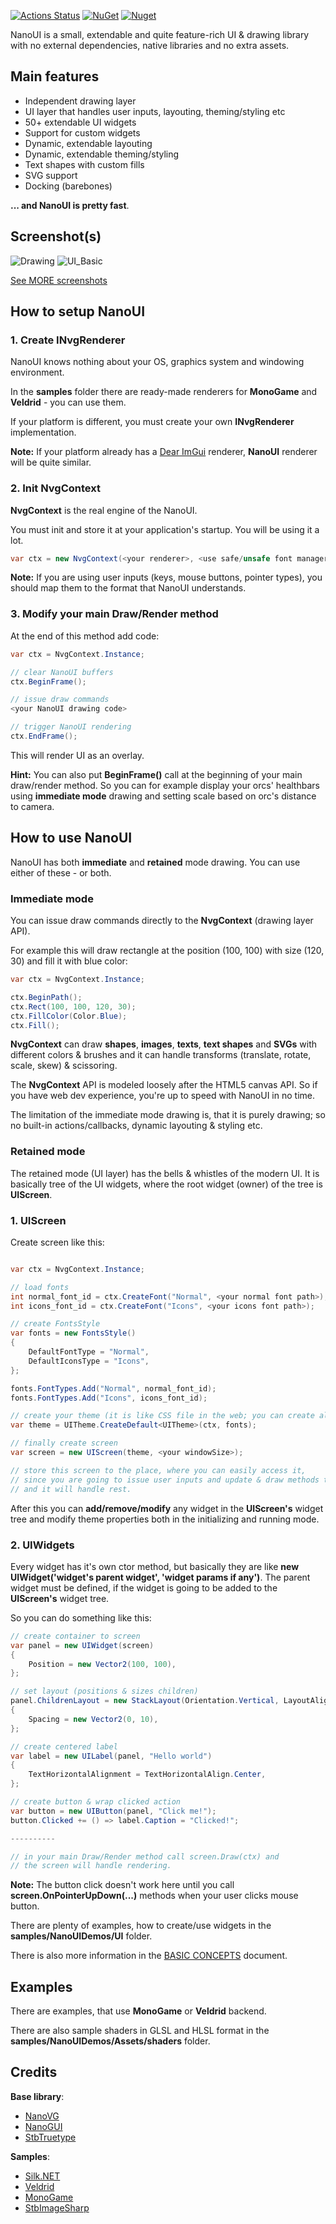 [![Actions Status](https://github.com/kbergius/NanoUI/workflows/Build/badge.svg)](https://github.com/kbergius/NanoUI/Build)
[![NuGet](https://img.shields.io/nuget/v/NanoUI.svg)](https://www.nuget.org/packages/NanoUI)
[![Nuget](https://img.shields.io/nuget/dt/NanoUI)](https://www.nuget.org/packages/NanoUI/)

NanoUI is a small, extendable and quite feature-rich UI & drawing library with no external dependencies, native libraries and no extra assets.

## Main features
- Independent drawing layer
- UI layer that handles user inputs, layouting, theming/styling etc
- 50+ extendable UI widgets
- Support for custom widgets
- Dynamic, extendable layouting
- Dynamic, extendable theming/styling
- Text shapes with custom fills
- SVG support
- Docking (barebones)

**... and NanoUI is pretty fast**.


## Screenshot(s)

![Drawing](docs/screenshots/drawing.png)
![UI_Basic](docs/screenshots/ui_basic.png)

[See MORE screenshots](docs/screenshots/SCREENSHOTS.md)


## How to setup NanoUI

### 1. Create INvgRenderer

NanoUI knows nothing about your OS, graphics system and windowing environment.

In the **samples** folder there are ready-made renderers for **MonoGame** and **Veldrid** - you can use them.

If your platform is different, you must create your own **INvgRenderer** implementation.

**Note:** If your platform already has a [Dear ImGui](https://github.com/ocornut/imgui) renderer, **NanoUI** renderer will be quite similar.


### 2. Init NvgContext

**NvgContext** is the real engine of the NanoUI.

You must init and store it at your application's startup. You will be using it a lot.

```cs
var ctx = new NvgContext(<your renderer>, <use safe/unsafe font manager>, <your display's dpi scale>);
```

**Note:** If you are using user inputs (keys, mouse buttons, pointer types), you should map them to the format that NanoUI understands.


### 3. Modify your main Draw/Render method

At the end of this method add code:

```cs
var ctx = NvgContext.Instance;

// clear NanoUI buffers
ctx.BeginFrame();

// issue draw commands
<your NanoUI drawing code>

// trigger NanoUI rendering
ctx.EndFrame();
```

This will render UI as an overlay.

**Hint:** You can also put **BeginFrame()** call at the beginning of your main draw/render method. So you can for example display your orcs' healthbars using **immediate mode** drawing and setting scale based on orc's distance to camera.

## How to use NanoUI

NanoUI has both **immediate** and **retained** mode drawing. You can use either of these - or both.

### Immediate mode

You can issue draw commands directly to the **NvgContext** (drawing layer API).

For example this will draw rectangle at the position (100, 100) with size (120, 30) and fill it with blue color:

```cs
var ctx = NvgContext.Instance;

ctx.BeginPath();
ctx.Rect(100, 100, 120, 30);
ctx.FillColor(Color.Blue);
ctx.Fill();
```

**NvgContext** can draw **shapes**, **images**, **texts**, **text shapes** and **SVGs** with different colors & brushes and it can handle transforms (translate, rotate, scale, skew) & scissoring.

The **NvgContext** API is modeled loosely after the HTML5 canvas API. So if you have web dev experience, you're up to speed with NanoUI in no time.

The limitation of the immediate mode drawing is, that it is purely drawing; so no built-in actions/callbacks, dynamic layouting & styling etc.


### Retained mode

The retained mode (UI layer) has the bells & whistles of the modern UI. It is basically tree of the UI widgets, where the root widget (owner) of the tree is **UIScreen**.

### 1. UIScreen

Create screen like this:

```cs

var ctx = NvgContext.Instance;

// load fonts
int normal_font_id = ctx.CreateFont("Normal", <your normal font path>);
int icons_font_id = ctx.CreateFont("Icons", <your icons font path>);

// create FontsStyle
var fonts = new FontsStyle()
{
    DefaultFontType = "Normal",
    DefaultIconsType = "Icons",
};

fonts.FontTypes.Add("Normal", normal_font_id);
fonts.FontTypes.Add("Icons", icons_font_id);

// create your theme (it is like CSS file in the web; you can create also your own theme)
var theme = UITheme.CreateDefault<UITheme>(ctx, fonts);

// finally create screen
var screen = new UIScreen(theme, <your windowSize>);

// store this screen to the place, where you can easily access it,
// since you are going to issue user inputs and update & draw methods to it
// and it will handle rest.
```

After this you can **add/remove/modify** any widget in the **UIScreen's** widget tree and modify theme properties both in the initializing and running mode.

### 2. UIWidgets

Every widget has it's own ctor method, but basically they are like **new UIWidget('widget's parent widget', 'widget params if any')**. The parent widget must be defined, if the widget is going to be added to the **UIScreen's** widget tree.

So you can do something like this:

```cs
// create container to screen
var panel = new UIWidget(screen)
{
    Position = new Vector2(100, 100),
};

// set layout (positions & sizes children)
panel.ChildrenLayout = new StackLayout(Orientation.Vertical, LayoutAlignment.Middle)
{
    Spacing = new Vector2(0, 10),
};

// create centered label
var label = new UILabel(panel, "Hello world")
{
    TextHorizontalAlignment = TextHorizontalAlign.Center,
};

// create button & wrap clicked action
var button = new UIButton(panel, "Click me!");
button.Clicked += () => label.Caption = "Clicked!";

----------

// in your main Draw/Render method call screen.Draw(ctx) and
// the screen will handle rendering.

```

**Note:** The button click doesn't work here until you call **screen.OnPointerUpDown(...)** methods when your user clicks mouse button.

There are plenty of examples, how to create/use widgets in the **samples/NanoUIDemos/UI** folder.

There is also more information in the [BASIC CONCEPTS](docs/BASICCONCEPTS.md) document.


## Examples

There are examples, that use **MonoGame** or **Veldrid** backend.

There are also sample shaders in GLSL and HLSL format in the **samples/NanoUIDemos/Assets/shaders** folder.


## Credits

**Base library**:
- [NanoVG](https://github.com/memononen/nanovg)
- [NanoGUI](https://github.com/wjakob/nanogui)
- [StbTruetype](https://github.com/nothings/stb)

**Samples**:
- [Silk.NET](https://github.com/dotnet/Silk.NET)
- [Veldrid](https://github.com/veldrid/veldrid)
- [MonoGame](https://monogame.net/)
- [StbImageSharp](https://github.com/StbSharp/StbImageSharp)
